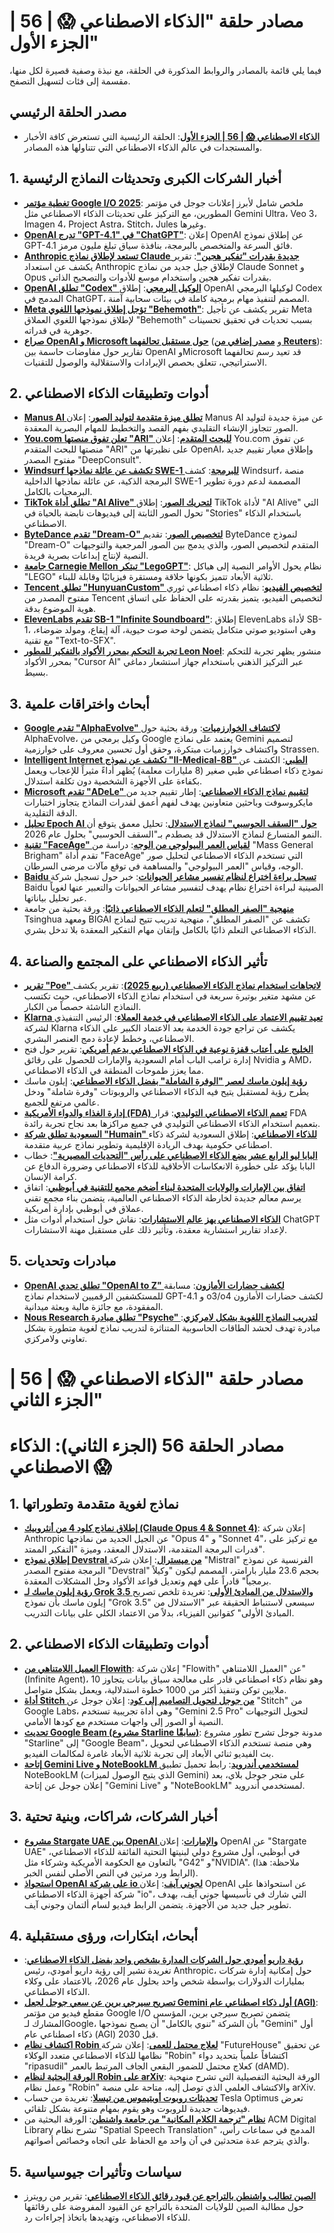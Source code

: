 # مصادر حلقة "الذكاء الاصطناعي 😱 | 56 | الجزء الأول"

فيما يلي قائمة بالمصادر والروابط المذكورة في الحلقة، مع نبذة وصفية قصيرة لكل منها، مقسمة إلى فئات لتسهيل التصفح.

## مصدر الحلقة الرئيسي

- **[الذكاء الاصطناعي 😱 | 56 | الجزء الأول](https://youtu.be/9Nl0044tcOQ)**: الحلقة الرئيسية التي تستعرض كافة الأخبار والمستجدات في عالم الذكاء الاصطناعي التي تتناولها هذه المصادر.

## 1. أخبار الشركات الكبرى وتحديثات النماذج الرئيسية

- **[تغطية مؤتمر Google I/O 2025](https://blog.google/technology/developers/google-io-2025-collection/)**: ملخص شامل لأبرز إعلانات جوجل في مؤتمر المطورين، مع التركيز على تحديثات الذكاء الاصطناعي مثل Gemini Ultra، Veo 3، Imagen 4، Project Astra، Stitch، Jules وغيرها.
- **[OpenAI تدرج "GPT-4.1" في "ChatGPT"](https://x.com/OpenAI/status/1922707554745909391)**: إعلان OpenAI عن إطلاق نموذج GPT-4.1 فائق السرعة والمتخصص بالبرمجة، بنافذة سياق تبلغ مليون مرمز.
- **[Anthropic تستعد لإطلاق نماذج Claude جديدة بقدرات "تفكير هجين"](https://www.theinformation.com/articles/anthropics-upcoming-models-will-think-think)**: تقرير يكشف عن استعداد Anthropic لإطلاق جيل جديد من نماذج Claude Sonnet و Opus بقدرات تفكير هجين واستخدام موسع للأدوات والتصحيح الذاتي.
- **[OpenAI تطلق "Codex" الوكيل البرمجي](https://openai.com/index/introducing-codex/)**: إطلاق OpenAI لوكيلها البرمجي Codex المدمج في ChatGPT، المصمم لتنفيذ مهام برمجية كاملة في بيئات سحابية آمنة.
- **[Meta تؤجل إطلاق نموذجها اللغوي "Behemoth"](https://www.wsj.com/tech/ai/meta-is-delaying-the-rollout-of-its-flagship-ai-model-f4b105f7)**: تقرير يكشف عن تأجيل Meta لإطلاق نموذجها اللغوي العملاق "Behemoth" بسبب تحديات في تحقيق تحسينات جوهرية في قدراته.
- **[صراع OpenAI و Microsoft حول مستقبل تحالفهما](https://www.reuters.com/business/openai-negotiates-with-microsoft-unlock-new-funding-future-ipo-ft-reports-2025-05-11/)** (و **[مصدر إضافي من Reuters](https://www.reuters.com/business/openai-plans-slash-revenue-share-microsoft-information-reports-2025-05-07/)**): تقارير حول مفاوضات حاسمة بين OpenAI وMicrosoft قد تعيد رسم تحالفهما الاستراتيجي، تتعلق بحصص الإيرادات والاستقلالية والوصول للتقنيات.

## 2. أدوات وتطبيقات الذكاء الاصطناعي

- **[Manus AI تطلق ميزة متقدمة لتوليد الصور](https://x.com/ManusAI_HQ/status/1923048495310922028)**: إعلان Manus AI عن ميزة جديدة لتوليد الصور تتجاوز الإنشاء التقليدي بفهم القصد والتخطيط للمهام البصرية المعقدة.
- **[You.com تعلن تفوق منصتها "ARI" للبحث المتقدم](https://you.com/articles/introducing-ari-the-first-professional-grade-research-agent-for-business)**: إعلان You.com عن تفوق منصتها للبحث المتقدم "ARI" على نظيرتها من OpenAI، وإطلاق معيار تقييم جديد مفتوح المصدر "DeepConsult".
- **[Windsurf تكشف عن عائلة نماذجها SWE-1 للبرمجة](https://windsurf.com/blog/windsurf-wave-9-swe-1)**: كشف Windsurf، منصة البرمجة الذكية، عن عائلة نماذجها الداخلية SWE-1 المصممة لدعم دورة تطوير البرمجيات بالكامل.
- **[TikTok تطلق أداة "AI Alive" لتحريك الصور](https://newsroom.tiktok.com/en-us/introducing-tiktok-ai-alive)**: إطلاق TikTok لأداة "AI Alive" التي تحول الصور الثابتة إلى فيديوهات نابضة بالحياة في "Stories" باستخدام الذكاء الاصطناعي.
- **[ByteDance تقدم "Dream-O" لتخصيص الصور](https://huggingface.co/spaces/ByteDance/DreamO)**: تقديم ByteDance لنموذج "Dream-O" المتقدم لتخصيص الصور، والذي يدمج بين الصور المرجعية والتوجيهات النصية لإنتاج إبداعات بصرية فريدة.
- **[جامعة Carnegie Mellon تبتكر "LegoGPT"](https://avalovelace1.github.io/LegoGPT/)**: نظام يحول الأوامر النصية إلى هياكل "LEGO" ثلاثية الأبعاد تتميز بكونها خلاقة ومستقرة فيزيائيًا وقابلة للبناء.
- **[Tencent تطلق "HunyuanCustom" لتخصيص الفيديو](https://hunyuancustom.github.io)**: نظام ذكاء اصطناعي ثوري مفتوح المصدر من Tencent لتخصيص الفيديو، يتميز بقدرته على الحفاظ على اتساق هوية الموضوع بدقة.
- **[ElevenLabs تقدم SB-1 "Infinite Soundboard"](https://elevenlabs.io/sound-effects/soundboard)**: إطلاق ElevenLabs لأداة SB-1، وهي استوديو صوتي متكامل يتضمن لوحة صوت حيوية، آلة إيقاع، ومولد ضوضاء، مع تقنية "Text-to-SFX".
- **[تجربة التحكم بمحرر الأكواد بالتفكير للمطور Leon Noel](https://x.com/leonnoel/status/1923046056192876825)**: منشور يظهر تجربة للتحكم بمحرر الأكواد "Cursor AI" عبر التركيز الذهني باستخدام جهاز استشعار دماغي بسيط.

## 3. أبحاث واختراقات علمية

- **[Google تقدم "AlphaEvolve" لاكتشاف الخوارزميات](https://storage.googleapis.com/deepmind-media/DeepMind.com/Blog/alphaevolve-a-gemini-powered-coding-agent-for-designing-advanced-algorithms/AlphaEvolve.pdf)**: ورقة بحثية حول AlphaEvolve، وكيل برمجي من Google يعتمد على نماذج Gemini لتصميم واكتشاف خوارزميات مبتكرة، وحقق أول تحسين معروف على خوارزمية Strassen.
- **[Intelligent Internet تكشف عن نموذج "II-Medical-8B" الطبي](https://ii.inc/web/blog/post/ii-medical)**: الكشف عن نموذج ذكاء اصطناعي طبي صغير (8 مليارات معلمة) يُظهر أداءً مثيراً للإعجاب ويعمل بكفاءة على الأجهزة الشخصية دون تكلفة استدلال.
- **[Microsoft تقدم "ADeLe" لتقييم نماذج الذكاء الاصطناعي](https://www.microsoft.com/en-us/research/blog/predicting-and-explaining-ai-model-performance-a-new-approach-to-evaluation/)**: إطار تقييم جديد من مايكروسوفت وباحثين متعاونين يهدف لفهم أعمق لقدرات النماذج يتجاوز اختبارات الدقة التقليدية.
- **[تحليل Epoch AI حول "السقف الحوسبي" لنماذج الاستدلال](https://epoch.ai/gradient-updates/how-far-can-reasoning-models-scale)**: تحليل معمق يتوقع أن النمو المتسارع لنماذج الاستدلال قد يصطدم بـ"السقف الحوسبي" بحلول عام 2026.
- **[تقنية "FaceAge" لقياس العمر البيولوجي من الوجه](https://www.thelancet.com/journals/landig/article/PIIS2589-7500(25)00042-1/fulltext)**: دراسة من "Mass General Brigham" تقدم أداة "FaceAge" التي تستخدم الذكاء الاصطناعي لتحليل صور الوجه، وقياس "العمر البيولوجي" والمساهمة في توقع مآلات مرضى السرطان.
- **[Baidu تسجل براءة اختراع لنظام تفسير مشاعر الحيوانات](https://news.sky.com/story/could-ai-translate-animal-sounds-into-words-tech-experts-hope-so-13363743)**: خبر حول تسجيل شركة Baidu الصينية لبراءة اختراع نظام يهدف لتفسير مشاعر الحيوانات والتعبير عنها لغوياً عبر تحليل بياناتها.
- **[منهجية "الصفر المطلق" لتعلم الذكاء الاصطناعي ذاتيًا](https://www.arxiv.org/pdf/2505.03335)**: ورقة بحثية من جامعة Tsinghua ومعهد BIGAI تكشف عن "الصفر المطلق"، منهجية تدريب تتيح لنماذج الذكاء الاصطناعي التعلم ذاتيًا بالكامل وإتقان مهام التفكير المعقدة بلا تدخل بشري.

## 4. تأثير الذكاء الاصطناعي على المجتمع والصناعة

- **[تقرير "Poe" لاتجاهات استخدام نماذج الذكاء الاصطناعي (ربيع 2025)](https://poe.com/blog/spring-2025-ai-model-usage-trends?utm_source=www.therundown.ai)**: تقرير يكشف عن مشهد متغير بوتيرة سريعة في استخدام نماذج الذكاء الاصطناعي، حيث تكتسب النماذج الناشئة حصصاً من الكبار.
- **[Klarna تعيد تقييم الاعتماد على الذكاء الاصطناعي في خدمة العملاء](https://www.cnbc.com/2025/05/14/klarna-ceo-says-ai-helped-company-shrink-workforce-by-40percent.html?taid=6824efe823b7cb00015a6d72)**: الرئيس التنفيذي لشركة Klarna يكشف عن تراجع جودة الخدمة بعد الاعتماد الكبير على الذكاء الاصطناعي، وخطط لإعادة دمج العنصر البشري.
- **[الخليج على أعتاب قفزة نوعية في الذكاء الاصطناعي بدعم أمريكي](https://www.bloomberg.com/news/articles/2025-05-13/nvidia-amd-humain-all-the-ai-related-deals-from-trump-s-mideast-trip)**: تقرير حول فتح إدارة ترامب الباب أمام السعودية والإمارات للحصول على رقائق Nvidia و AMD، مما يعزز طموحات المنطقة في الذكاء الاصطناعي.
- **[رؤية إيلون ماسك لعصر "الوفرة الشاملة" بفضل الذكاء الاصطناعي](https://x.com/vitrupo/status/1922327122133041366)**: إيلون ماسك يطرح رؤية لمستقبل يتيح فيه الذكاء الاصطناعي والروبوتات "وفرة شاملة" ودخل عالمي مرتفع للجميع.
- **[إدارة الغذاء والدواء الأمريكية (FDA) تعمم الذكاء الاصطناعي التوليدي](https://www.fda.gov/news-events/press-announcements/fda-announces-completion-first-ai-assisted-scientific-review-pilot-and-aggressive-agency-wide-ai)**: قرار FDA بتعميم استخدام الذكاء الاصطناعي التوليدي في جميع مراكزها بعد نجاح تجربة رائدة.
- **[السعودية تطلق شركة "Humain" للذكاء الاصطناعي](https://english.alarabiya.net/News/saudi-arabia/2025/05/12/saudi-crown-prince-launches-humain-to-position-saudi-arabia-as-a-global-ai-leader)**: إطلاق السعودية لشركة ذكاء اصطناعي حكومية بهدف الريادة الإقليمية وتطوير نماذج عربية متقدمة.
- **[البابا ليو الرابع عشر يضع الذكاء الاصطناعي على رأس "التحديات المصيرية"](https://www.cnn.com/2025/05/10/europe/pope-leo-prevost-cardinals-artificial-intelligence-intl)**: خطاب البابا يؤكد على خطورة الانعكاسات الأخلاقية للذكاء الاصطناعي وضرورة الدفاع عن كرامة الإنسان.
- **[اتفاق بين الإمارات والولايات المتحدة لبناء أضخم مجمع للتقنية في أبوظبي](https://www.reuters.com/world/china/uae-set-deepen-ai-links-with-united-states-after-past-curbs-over-china-2025-05-15/)**: اتفاق يرسم معالم جديدة لخارطة الذكاء الاصطناعي العالمية، يتضمن بناء مجمع تقني عملاق في أبوظبي بإدارة أمريكية.
- **[الذكاء الاصطناعي يهز عالم الاستشارات](https://x.com/RubenHssd/status/1923044425044983863)**: نقاش حول استخدام أدوات مثل ChatGPT لإعداد تقارير استشارية معقدة، وتأثير ذلك على مستقبل مهنة الاستشارات.

## 5. مبادرات وتحديات

- **[OpenAI تطلق تحدي "OpenAI to Z" لكشف حضارات الأمازون](https://openai.com/openai-to-z-challenge/)**: مسابقة للمستكشفين الرقميين لاستخدام نماذج GPT-4.1 و o3/o4 لكشف حضارات الأمازون المفقودة، مع جائزة مالية وبعثة ميدانية.
- **[Nous Research تطلق مبادرة "Psyche" لتدريب النماذج اللغوية بشكل لامركزي](https://nousresearch.com/nous-psyche/)**: مبادرة تهدف لحشد الطاقات الحاسوبية المتناثرة لتدريب نماذج لغوية متطورة بشكل تعاوني ولامركزي.

# مصادر حلقة "الذكاء الاصطناعي 😱 | 56 | الجزء الثاني"
# مصادر الحلقة 56 (الجزء الثاني): الذكاء الاصطناعي 😱

## 1. نماذج لغوية متقدمة وتطوراتها

- **[إطلاق نماذج كلود 4 من أنثروبيك (Claude Opus 4 & Sonnet 4)](https://www.anthropic.com/news/claude-4)**: إعلان شركة Anthropic عن الجيل الجديد من نماذجها "Opus 4" و "Sonnet 4"، مع تركيز على قدرات البرمجة المتقدمة، الاستدلال المعقد، وميزة "التفكير الممتد".
- **[إطلاق نموذج Devstral من ميسترال](https://mistral.ai/news/devstral)**: إعلان شركة "Mistral" الفرنسية عن نموذج البرمجة مفتوح المصدر "Devstral" بحجم 23.6 مليار بارامتر، المصمم ليكون "وكيلاً برمجياً" قادراً على فهم وتعديل قواعد الأكواد وحل المشكلات المعقدة.
- **[رؤية إيلون ماسك لـ Grok 3.5 والاستدلال من المبادئ الأولى](https://x.com/SawyerMerritt/status/1924536496981172533)**: تغريدة تلخص تصريح إيلون ماسك بأن نموذج "Grok 3.5" سيسعى لاستنباط الحقيقة عبر "الاستدلال من المبادئ الأولى" كقوانين الفيزياء، بدلاً من الاعتماد الكلي على بيانات التدريب.

## 2. أدوات وتطبيقات الذكاء الاصطناعي

- **[العميل اللامتناهي من Flowith](https://flowith.io/)**: إعلان شركة "Flowith" عن "العميل اللامتناهي" (Infinite Agent)، وهو نظام ذكاء اصطناعي قادر على معالجة سياق بيانات يتجاوز 10 ملايين توكن وتنفيذ أكثر من 1000 خطوة استدلالية، ويعمل بشكل متواصل.
- **[أداة Stitch من جوجل لتحويل التصاميم إلى كود](https://developers.googleblog.com/en/stitch-a-new-way-to-design-uis/)**: إعلان جوجل عن "Stitch" من Google Labs، وهي أداة تجريبية تستخدم "Gemini 2.5 Pro" لتحويل التوجيهات النصية أو الصور إلى واجهات مستخدم مع كودها الأمامي.
- **[تحديث Google Beam (مشروع Starline سابقًا)](https://blog.google/technology/research/project-starline-google-beam-update/)**: مدونة جوجل تشرح تطور مشروع "Starline" إلى "Google Beam"، وهي منصة تستخدم الذكاء الاصطناعي لتحويل بث الفيديو ثنائي الأبعاد إلى تجربة ثلاثية الأبعاد غامرة لمكالمات الفيديو.
- **[إتاحة Gemini Live و NoteBookLM لمستخدمي أندرويد](https://play.google.com/store/apps/details?id=com.google.android.apps.labs.language.tailwind)**: رابط تحميل تطبيق NoteBookLM (الذي يتيح الوصول لميزات Gemini) على متجر جوجل بلاي، بعد إعلان جوجل عن إتاحة "Gemini Live" و "NoteBookLM" لمستخدمي أندرويد.

## 3. أخبار الشركات، شراكات، وبنية تحتية

- **[مشروع Stargate UAE بين OpenAI والإمارات](https://openai.com/index/introducing-stargate-uae/)**: إعلان OpenAI عن "Stargate UAE" في أبوظبي، أول مشروع دولي لبنيتها التحتية الفائقة للذكاء الاصطناعي، بالتعاون مع الحكومة الأمريكية وشركاء مثل "G42" و"NVIDIA". (ملاحظة: هذا الرابط ورد مرتين في النص الأصلي لنفس الخبر).
- **[استحواذ OpenAI على شركة io لجوني آيف](https://openai.com/sam-and-jony/?video=1086433620)**: إعلان OpenAI عن استحواذها على شركة أجهزة الذكاء الاصطناعي "io"، التي شارك في تأسيسها جوني آيف، بهدف تطوير جيل جديد من الأجهزة. يتضمن الرابط فيديو لسام ألتمان وجوني آيف.

## 4. أبحاث، ابتكارات، ورؤى مستقبلية

- **[رؤية داريو أمودي حول الشركات المدارة بشخص واحد بفضل الذكاء الاصطناعي](https://x.com/slow_developer/status/1925632756639256577)**: تغريدة تشير إلى رؤية داريو أمودي، رئيس Anthropic، حول إمكانية إدارة شركات بمليارات الدولارات بواسطة شخص واحد بحلول عام 2026، بالاعتماد على وكلاء الذكاء الاصطناعي.
- **[تصريح سيرجي برين عن سعي جوجل لجعل Gemini أول ذكاء اصطناعي عام (AGI)](https://www.youtube.com/watch?v=mri4JFkv6Ow)**: مقطع فيديو من مؤتمر Google I/O يتضمن تصريح سيرجي برين، المؤسس المشارك لـGoogle، بأن الشركة "تنوي بالكامل" أن يصبح نموذجها "Gemini" أول ذكاء اصطناعي عام (AGI) قبل 2030.
- **[اكتشاف نظام Robin لعلاج محتمل للعمى](https://www.futurehouse.org/research-announcements/demonstrating-end-to-end-scientific-discovery-with-robin-a-multi-agent-system)**: إعلان شركة "FutureHouse" عن تحقيق نظامها للذكاء الاصطناعي متعدد الوكلاء "Robin" اكتشافاً علمياً بتحديد دواء "ripasudil" كعلاج محتمل للضمور البقعي الجاف المرتبط بالعمر (dAMD).
- **[الورقة البحثية لنظام Robin على arXiv](https://arxiv.org/abs/2505.13400)**: الورقة البحثية التفصيلية التي تشرح منهجية وعمل نظام "Robin" والاكتشاف العلمي الذي توصل إليه، متاحة على منصة arXiv.
- **[تحديثات روبوت أوبتيموس من تيسلا](https://x.com/Tesla_Optimus/status/1925047336256078302)**: تغريدة من حساب Tesla Optimus تعرض فيديوهات جديدة للروبوت وهو يقوم بمهام متنوعة بشكل تلقائي.
- **[نظام "ترجمة الكلام المكانية" من جامعة واشنطن](https://dl.acm.org/doi/pdf/10.1145/3706598.3713745)**: الورقة البحثية من ACM Digital Library تشرح نظام "Spatial Speech Translation" المدمج في سماعات رأس، والذي يترجم عدة متحدثين في آن واحد مع الحفاظ على اتجاه وخصائص أصواتهم.

## 5. سياسات وتأثيرات جيوسياسية

- **[الصين تطالب واشنطن بالتراجع عن قيود رقائق الذكاء الاصطناعي](https://www.reuters.com/world/china/china-urges-us-correct-wrongdoings-chinese-ai-chip-curb-2025-05-19/)**: تقرير من رويترز حول مطالبة الصين للولايات المتحدة بالتراجع عن القيود المفروضة على رقائقها للذكاء الاصطناعي، وتهديدها باتخاذ إجراءات رد.
